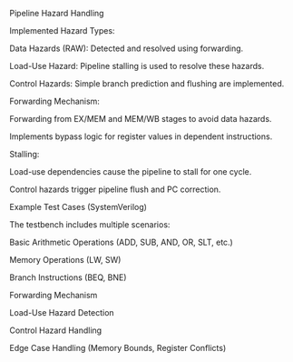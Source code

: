 Pipeline Hazard Handling

Implemented Hazard Types:

Data Hazards (RAW): Detected and resolved using forwarding.

Load-Use Hazard: Pipeline stalling is used to resolve these hazards.

Control Hazards: Simple branch prediction and flushing are implemented.

Forwarding Mechanism:

Forwarding from EX/MEM and MEM/WB stages to avoid data hazards.

Implements bypass logic for register values in dependent instructions.

Stalling:

Load-use dependencies cause the pipeline to stall for one cycle.

Control hazards trigger pipeline flush and PC correction.

Example Test Cases (SystemVerilog)

The testbench includes multiple scenarios:

Basic Arithmetic Operations (ADD, SUB, AND, OR, SLT, etc.)

Memory Operations (LW, SW)

Branch Instructions (BEQ, BNE)

Forwarding Mechanism

Load-Use Hazard Detection

Control Hazard Handling

Edge Case Handling (Memory Bounds, Register Conflicts)
